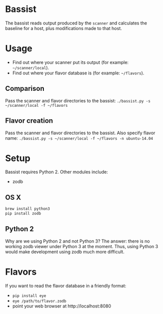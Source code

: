 # Bassist
The bassist reads output produced by the `scanner` and calculates the
baseline for a host, plus modifications made to that host.

# Usage
* Find out where your scanner put its output (for example:
`~/scanner/local`). 
* Find out where your flavor database is (for example: `~/flavors`).

## Comparison
Pass the scanner and flavor directories to the bassist:
`./bassist.py -s ~/scanner/local -f ~/flavors`

## Flavor creation
Pass the scanner and flavor directories to the bassist. Also specify
flavor name:
`./bassist.py -s ~/scanner/local -f ~/flavors -n ubuntu-14.04`

# Setup
Bassist requires Python 2. Other modules include:
- zodb

## OS X
```sh
brew install python3
pip install zodb
```
## Python 2
Why are we using Python 2 and not Python 3? The answer: there is no
working zodb viewer under Python 3 at the moment. Thus, using Python 3
would make development using zodb much more difficult.

# Flavors
If you want to read the flavor database in a friendly format:
* `pip install eye`
* `eye /path/to/flavor.zodb`
* point your web browser at http://localhost:8080

